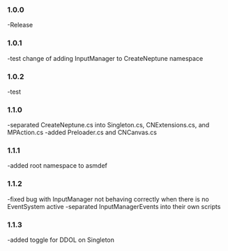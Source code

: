 ### 1.0.0 

-Release

### 1.0.1 

-test change of adding InputManager to CreateNeptune namespace

### 1.0.2

-test

### 1.1.0

-separated CreateNeptune.cs into Singleton.cs, CNExtensions.cs, and MPAction.cs
-added Preloader.cs and CNCanvas.cs

### 1.1.1

-added root namespace to asmdef

### 1.1.2

-fixed bug with InputManager not behaving correctly when there is no EventSystem active
-separated InputManagerEvents into their own scripts

### 1.1.3

-added toggle for DDOL on Singleton<T>
